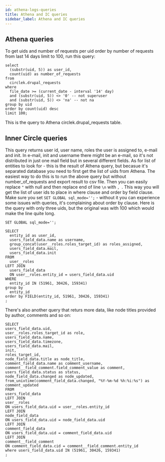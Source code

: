 ```yaml
---
id: athena-logs-queries
title: Athena and IC queries
sidebar_label: Athena and IC queries
---
```


## Athena queries

To get uids and number of requests per uid order by number of requests from last 14 days limit to 100, run this query:

```
select
  (substr(uid, 5)) as user_id,
  count(uid) as number_of_requests
from
  circlek.drupal_requests
where 
  file_date >= (current_date - interval '14' day) 
  and (substr(uid, 5)) <> '0' -- not superuser
  and (substr(uid, 5)) <> 'na' -- not na
group by uid
order by count(uid) desc
limit 100;
```

This is the query to Athena circlek.drupal_requests table.

## Inner Circle queries

This query returns user id, user name, roles the user is assigned to, e-mail and init. In e-mail, init and username there might be an e-mail, so it's not distributed in just one mail field but in several different fields. As for list of entities to look for - this is the result of Athena query, but becasue it's separated database you need to first get the list of uids from Athena. The easiest way to do this is to run the above query but without number_of_requests and export result to csv file. Then you can easily replace `"` with null and then replace end of line `\n` with `, `. This way you will get the list of user ids to place in where clause and order by field clause. Make sure you set `SET GLOBAL sql_mode='';` - without it you can experience some issues with queries, it's complaining about order by clause. Here is the query with only three uids, but the original was with 100 which would make the line quite long.

```
SET GLOBAL sql_mode='';

SELECT
  entity_id as user_id,
  users_field_data.name as username,
  group_concat(user__roles.roles_target_id) as roles_assigned,
  users_field_data.mail,
  users_field_data.init
FROM 
  user__roles
LEFT JOIN
  users_field_data
  ON user__roles.entity_id = users_field_data.uid
WHERE 
  entity_id IN (51961, 30426, 159341)
group by
  entity_id
order by FIELD(entity_id, 51961, 30426, 159341)
;

```

There's also another query that returs more data, like node titles provided by author, comments and so on:
```
SELECT
users_field_data.uid,
user__roles.roles_target_id as role,
users_field_data.name,
users_field_data.timezone,
users_field_data.mail,
init,
roles_target_id,
node_field_data.title as node_title,
comment_field_data.name as comment_username,
comment__field_comment.field_comment_value as comment,
users_field_data.status as status,
node_field_data.changed as node_updated,
from_unixtime(comment_field_data.changed, "%Y-%m-%d %h:%i:%s") as comment_updated
FROM
users_field_data
LEFT JOIN
user__roles
ON users_field_data.uid = user__roles.entity_id
LEFT JOIN
node_field_data
ON users_field_data.uid = node_field_data.uid
LEFT JOIN
comment_field_data
ON users_field_data.uid = comment_field_data.uid
LEFT JOIN
comment__field_comment
ON comment_field_data.cid = comment__field_comment.entity_id
where users_field_data.uid IN (51961, 30426, 159341)
;
```
